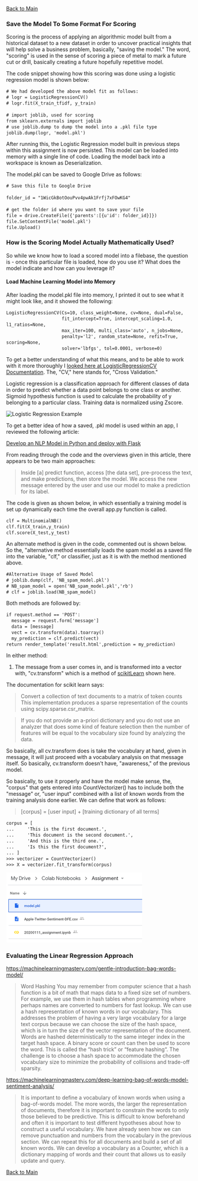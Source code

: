 [Back to Main](/README.md/)

### Save the Model To Some Format For Scoring

Scoring is the process of applying an algorithmic model built from a historical dataset to a new dataset in order to uncover practical insights that will help solve a business problem, basically, "saving the model." The word, "scoring" is used in the sense of scoring a piece of metal to mark a future cut or drill, basically creating a future hopefully repetitive model.

The code snippet showing how this scoring was done using a logistic regression model is shown below:

```
# We had developed the above model fit as follows:
# logr = LogisticRegressionCV()
# logr.fit(X_train_tfidf, y_train)

# import joblib, used for scoring
from sklearn.externals import joblib
# use joblib.dump to dump the model into a .pkl file type
joblib.dump(logr, 'model.pkl')
```

After running this, the Logistic Regression model built in previous steps within this assignment is now persisted. This model can be loaded into memory with a single line of code. Loading the model back into a workspace is known as Deserialization.

The model.pkl can be saved to Google Drive as follows:

```
# Save this file to Google Drive

folder_id = "1WicGkBotOouPvv4pwAk1Frfj7xFOwKG4"

# get the folder id where you want to save your file
file = drive.CreateFile({'parents':[{u'id': folder_id}]})
file.SetContentFile('model.pkl')
file.Upload()
```

### How is the Scoring Model Actually Mathematically Used?

So while we know how to load a scored model into a filebase, the question is - once this particular file is loaded, how do you use it?  What does the model indicate and how can you leverage it?

#### Load Machine Learning Model into Memory

After loading the model.pkl file into memory, I printed it out to see what it might look like, and it showed the following:

```
LogisticRegressionCV(Cs=10, class_weight=None, cv=None, dual=False,
                     fit_intercept=True, intercept_scaling=1.0, l1_ratios=None,
                     max_iter=100, multi_class='auto', n_jobs=None,
                     penalty='l2', random_state=None, refit=True, scoring=None,
                     solver='lbfgs', tol=0.0001, verbose=0)
```

To get a better understanding of what this means, and to be able to work with it more thoroughly I [looked here at LogisticRegressionCV Documentation](https://scikit-learn.org/stable/modules/generated/sklearn.linear_model.LogisticRegressionCV.html). The, "CV," here stands for, "Cross Validation."

Logistic regression is a classification approach for different classes of data in order to predict whether a data point belongs to one class or another. Sigmoid hypothesis function is used to calculate the probability of y belonging to a particular class. Training data is normalized using Zscore.

![Logistic Regression Example](/assets/images/logistiregression.png)

To get a better idea of how a saved, .pkl model is used within an app, I reviewed the following article:

[Develop an NLP Model in Python and deploy with Flask](https://towardsdatascience.com/develop-a-nlp-model-in-python-deploy-it-with-flask-step-by-step-744f3bdd7776)

From reading through the code and the overviews given in this article, there appears to be two main approaches:

> Inside [a] predict function, access [the data set], pre-process the text, and make predictions, then store the model. We access the new message entered by the user and use our model to make a prediction for its label.

The code is given as shown below, in which essentially a training model is set up dynamically each time the overall app.py function is called.

```
clf = MultinomialNB()
clf.fit(X_train,y_train)
clf.score(X_test,y_test)
```

An alternate method is given in the code, commented out is shown below. So the, "alternative method essentially loads the spam model as a saved file into the variable, "clf," or classifier, just as it is with the method mentioned above.

```
#Alternative Usage of Saved Model
# joblib.dump(clf, 'NB_spam_model.pkl')
# NB_spam_model = open('NB_spam_model.pkl','rb')
# clf = joblib.load(NB_spam_model)
```
Both methods are followed by:
```
if request.method == 'POST':
  message = request.form['message']
  data = [message]
  vect = cv.transform(data).toarray()
  my_prediction = clf.predict(vect)
return render_template('result.html',prediction = my_prediction)
```
In either method:

1. The message from a user comes in, and is transformed into a vector with, "cv.transform" which is a method of [scikitLearn](https://scikit-learn.org/stable/modules/generated/sklearn.feature_extraction.text.CountVectorizer.html) shown here.

The documentation for scikit learn says:

> Convert a collection of text documents to a matrix of token counts  This implementation produces a sparse representation of the counts using scipy.sparse.csr_matrix.

> If you do not provide an a-priori dictionary and you do not use an analyzer that does some kind of feature selection then the number of features will be equal to the vocabulary size found by analyzing the data.

So basically, all cv.transform does is take the vocabulary at hand, given in message, it will just proceed with a vocabulary analysis on that message itself. So basically, cv.transform doesn't have, "awareness," of the previous model.

So basically, to use it properly and have the model make sense, the, "corpus" that gets entered into CountVectorizer() has to include both the "message" or, "user input" combined with a list of known words from the training analysis done earlier.  We can define that work as follows:

> [corpus] = [user input] + [training dictionary of all terms]

```
corpus = [
...     'This is the first document.',
...     'This document is the second document.',
...     'And this is the third one.',
...     'Is this the first document?',
... ]
>>> vectorizer = CountVectorizer()
>>> X = vectorizer.fit_transform(corpus)

```



![Model Saving Location on Google Drive](/assets/images/savingmodel.png)

### Evaluating the Linear Regression Approach

https://machinelearningmastery.com/gentle-introduction-bag-words-model/

> Word Hashing
You may remember from computer science that a hash function is a bit of math that maps data to a fixed size set of numbers. For example, we use them in hash tables when programming where perhaps names are converted to numbers for fast lookup. We can use a hash representation of known words in our vocabulary. This addresses the problem of having a very large vocabulary for a large text corpus because we can choose the size of the hash space, which is in turn the size of the vector representation of the document. Words are hashed deterministically to the same integer index in the target hash space. A binary score or count can then be used to score the word. This is called the “hash trick” or “feature hashing“. The challenge is to choose a hash space to accommodate the chosen vocabulary size to minimize the probability of collisions and trade-off sparsity.

https://machinelearningmastery.com/deep-learning-bag-of-words-model-sentiment-analysis/

> It is important to define a vocabulary of known words when using a bag-of-words model. The more words, the larger the representation of documents, therefore it is important to constrain the words to only those believed to be predictive. This is difficult to know beforehand and often it is important to test different hypotheses about how to construct a useful vocabulary. We have already seen how we can remove punctuation and numbers from the vocabulary in the previous section. We can repeat this for all documents and build a set of all known words. We can develop a vocabulary as a Counter, which is a dictionary mapping of words and their count that allows us to easily update and query.





[Back to Main](/README.md/)
